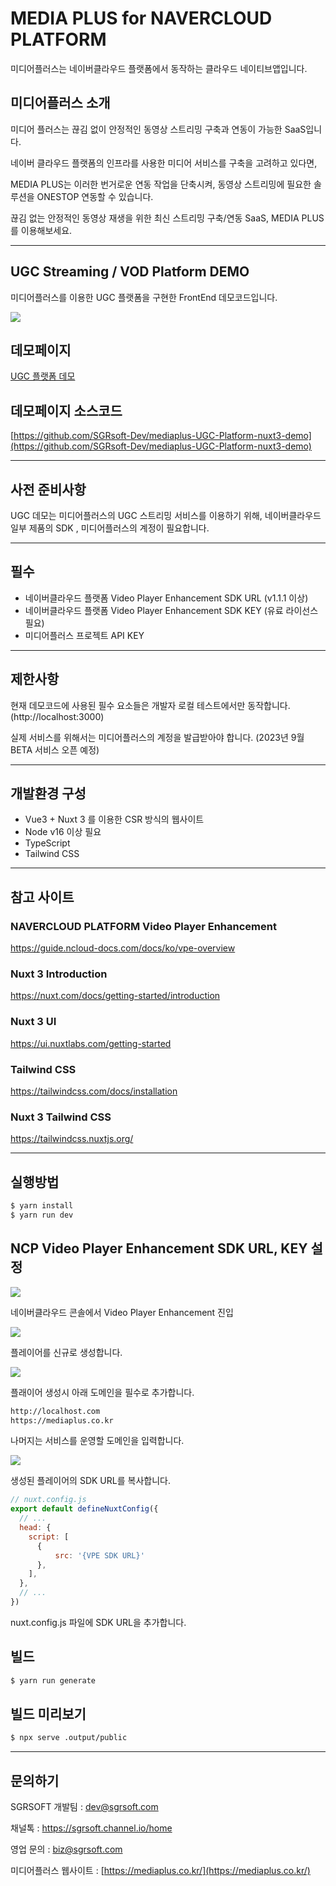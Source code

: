 # MEDIA PLUS for NAVERCLOUD PLATFORM
미디어플러스는 네이버클라우드 플랫폼에서 동작하는 클라우드 네이티브앱입니다.

## 미디어플러스 소개
미디어 플러스는 끊김 없이 안정적인 동영상 스트리밍 구축과 연동이 가능한 SaaS입니다.

네이버 클라우드 플랫폼의 인프라를 사용한 미디어 서비스를 구축을 고려하고 있다면,

MEDIA PLUS는 이러한 번거로운 연동 작업을 단축시켜, 동영상 스트리밍에 필요한 솔루션을 ONESTOP 연동할 수 있습니다.

끊김 없는 안정적인 동영상 재생을 위한 최신 스트리밍 구축/연동 SaaS, MEDIA PLUS를 이용해보세요.


***


## UGC Streaming / VOD Platform DEMO

미디어플러스를 이용한 UGC 플랫폼을 구현한 FrontEnd 데모코드입니다.

![](https://nnbkegvqsbcu5297614.cdn.ntruss.com/profile/202308/639de76eff35933850360e675624236d.png)



## 데모페이지
[UGC 플랫폼 데모](https://mediaplus-ugc-platform-nuxt3-demo.web.app/)


## 데모페이지 소스코드
[https://github.com/SGRsoft-Dev/mediaplus-UGC-Platform-nuxt3-demo](https://github.com/SGRsoft-Dev/mediaplus-UGC-Platform-nuxt3-demo)

***

## 사전 준비사항
UGC 데모는 미디어플러스의 UGC 스트리밍 서비스를 이용하기 위해, 네이버클라우드 일부 제품의 SDK , 미디어플러스의 계정이 필요합니다.

***

## 필수
- 네이버클라우드 플랫폼 Video Player Enhancement SDK URL (v1.1.1 이상)
- 네이버클라우드 플랫폼 Video Player Enhancement SDK KEY (유료 라이선스 필요)
- 미디어플러스 프로젝트 API KEY

***

## 제한사항

현재 데모코드에 사용된 필수 요소들은 개발자 로컬 테스트에서만 동작합니다. (http://localhost:3000)

실제 서비스를 위해서는 미디어플러스의 계정을 발급받아야 합니다. (2023년 9월 BETA 서비스 오픈 예정)

***


## 개발환경 구성

- Vue3 + Nuxt 3  를 이용한 CSR 방식의 웹사이트
- Node v16 이상 필요
- TypeScript
- Tailwind CSS

***

## 참고 사이트 
### NAVERCLOUD PLATFORM Video Player Enhancement

https://guide.ncloud-docs.com/docs/ko/vpe-overview

### Nuxt 3 Introduction

https://nuxt.com/docs/getting-started/introduction

### Nuxt 3 UI

https://ui.nuxtlabs.com/getting-started

### Tailwind CSS
https://tailwindcss.com/docs/installation

### Nuxt 3 Tailwind CSS
https://tailwindcss.nuxtjs.org/

***

## 실행방법

```bash
$ yarn install
$ yarn run dev
```

## NCP Video Player Enhancement SDK URL, KEY 설정
![](https://nnbkegvqsbcu5297614.cdn.ntruss.com/profile/202308/7a602c53cc6a0b69759031e44ad8e5d9.png)

네이버클라우드 콘솔에서 Video Player Enhancement 진입


![](https://nnbkegvqsbcu5297614.cdn.ntruss.com/profile/202308/bc8f9b9850f93396e7e07ca2c1c9cd4d.png)

플레이어를 신규로 생성합니다.

![](https://nnbkegvqsbcu5297614.cdn.ntruss.com/profile/202308/37fc51c8dccfdf2711ba7500203c685c.png)

플래이어 생성시 아래 도메인을 필수로 추가합니다.

```bash
http://localhost.com
https://mediaplus.co.kr
```
나머지는 서비스를 운영할 도메인을 입력합니다.

![](https://nnbkegvqsbcu5297614.cdn.ntruss.com/profile/202308/6ad95ea2ed84a4412224a68f17d22c1b.png)

생성된 플레이어의 SDK URL를 복사합니다.

```javascript
// nuxt.config.js
export default defineNuxtConfig({
  // ...
  head: {
    script: [
      {
          src: '{VPE SDK URL}'
      },
    ],
  },
  // ...
})
```
nuxt.config.js 파일에 SDK URL을 추가합니다.



## 빌드

```bash
$ yarn run generate
```

## 빌드 미리보기

```bash
$ npx serve .output/public
```



***


## 문의하기

SGRSOFT 개발팀  : dev@sgrsoft.com

채널톡 : https://sgrsoft.channel.io/home

영업 문의 : biz@sgrsoft.com

미디어플러스 웹사이트 :
[https://mediaplus.co.kr/](https://mediaplus.co.kr/)
